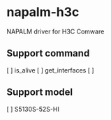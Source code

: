 # napalm-h3c
NAPALM driver for H3C Comware

## Support command

[ ] is_alive
[ ] get_interfaces
[ ]

## Support model
[ ] S5130S-52S-HI
